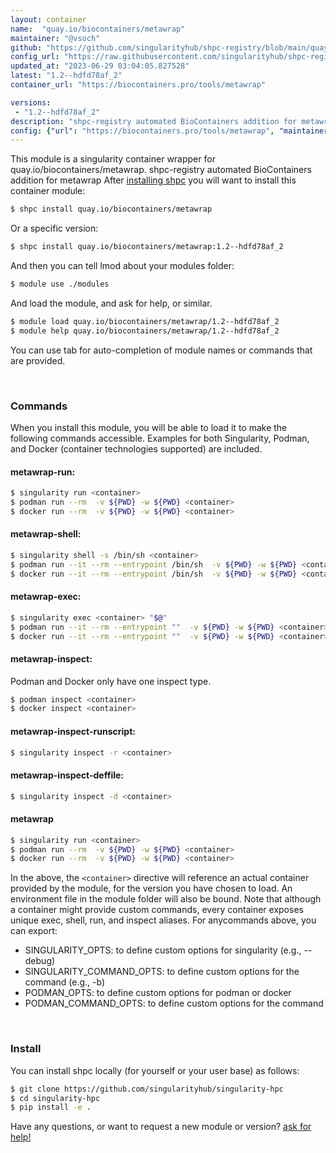 ```yaml
---
layout: container
name:  "quay.io/biocontainers/metawrap"
maintainer: "@vsoch"
github: "https://github.com/singularityhub/shpc-registry/blob/main/quay.io/biocontainers/metawrap/container.yaml"
config_url: "https://raw.githubusercontent.com/singularityhub/shpc-registry/main/quay.io/biocontainers/metawrap/container.yaml"
updated_at: "2023-06-29 03:04:05.827528"
latest: "1.2--hdfd78af_2"
container_url: "https://biocontainers.pro/tools/metawrap"

versions:
 - "1.2--hdfd78af_2"
description: "shpc-registry automated BioContainers addition for metawrap"
config: {"url": "https://biocontainers.pro/tools/metawrap", "maintainer": "@vsoch", "description": "shpc-registry automated BioContainers addition for metawrap", "latest": {"1.2--hdfd78af_2": "sha256:b767a2ec6928618496fa7dc78fe84265ae7029cf28f2a82093694f55f2f35e85"}, "tags": {"1.2--hdfd78af_2": "sha256:b767a2ec6928618496fa7dc78fe84265ae7029cf28f2a82093694f55f2f35e85"}, "docker": "quay.io/biocontainers/metawrap"}
---
```


This module is a singularity container wrapper for quay.io/biocontainers/metawrap.
shpc-registry automated BioContainers addition for metawrap
After [installing shpc](#install) you will want to install this container module:


```bash
$ shpc install quay.io/biocontainers/metawrap
```

Or a specific version:

```bash
$ shpc install quay.io/biocontainers/metawrap:1.2--hdfd78af_2
```

And then you can tell lmod about your modules folder:

```bash
$ module use ./modules
```

And load the module, and ask for help, or similar.

```bash
$ module load quay.io/biocontainers/metawrap/1.2--hdfd78af_2
$ module help quay.io/biocontainers/metawrap/1.2--hdfd78af_2
```

You can use tab for auto-completion of module names or commands that are provided.

<br>

### Commands

When you install this module, you will be able to load it to make the following commands accessible.
Examples for both Singularity, Podman, and Docker (container technologies supported) are included.

#### metawrap-run:

```bash
$ singularity run <container>
$ podman run --rm  -v ${PWD} -w ${PWD} <container>
$ docker run --rm  -v ${PWD} -w ${PWD} <container>
```

#### metawrap-shell:

```bash
$ singularity shell -s /bin/sh <container>
$ podman run --it --rm --entrypoint /bin/sh  -v ${PWD} -w ${PWD} <container>
$ docker run --it --rm --entrypoint /bin/sh  -v ${PWD} -w ${PWD} <container>
```

#### metawrap-exec:

```bash
$ singularity exec <container> "$@"
$ podman run --it --rm --entrypoint ""  -v ${PWD} -w ${PWD} <container> "$@"
$ docker run --it --rm --entrypoint ""  -v ${PWD} -w ${PWD} <container> "$@"
```

#### metawrap-inspect:

Podman and Docker only have one inspect type.

```bash
$ podman inspect <container>
$ docker inspect <container>
```

#### metawrap-inspect-runscript:

```bash
$ singularity inspect -r <container>
```

#### metawrap-inspect-deffile:

```bash
$ singularity inspect -d <container>
```



#### metawrap

```bash
$ singularity run <container>
$ podman run --rm  -v ${PWD} -w ${PWD} <container>
$ docker run --rm  -v ${PWD} -w ${PWD} <container>
```


In the above, the `<container>` directive will reference an actual container provided
by the module, for the version you have chosen to load. An environment file in the
module folder will also be bound. Note that although a container
might provide custom commands, every container exposes unique exec, shell, run, and
inspect aliases. For anycommands above, you can export:

 - SINGULARITY_OPTS: to define custom options for singularity (e.g., --debug)
 - SINGULARITY_COMMAND_OPTS: to define custom options for the command (e.g., -b)
 - PODMAN_OPTS: to define custom options for podman or docker
 - PODMAN_COMMAND_OPTS: to define custom options for the command

<br>

### Install

You can install shpc locally (for yourself or your user base) as follows:

```bash
$ git clone https://github.com/singularityhub/singularity-hpc
$ cd singularity-hpc
$ pip install -e .
```

Have any questions, or want to request a new module or version? [ask for help!](https://github.com/singularityhub/singularity-hpc/issues)